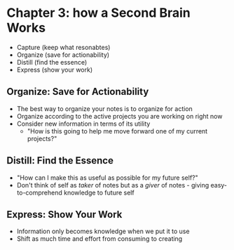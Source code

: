 # Chapter 3: how a Second Brain Works

* Capture (keep what resonabtes)
* Organize (save for actionability)
* Distill (find the essence)
* Express (show your work)

## Organize: Save for Actionability

* The best way to organize your notes is to organize for action
* Organize according to the active projects you are working on right now
* Consider new information in terms of its utility
  * "How is this going to help me move forward one of my current projects?"

## Distill: Find the Essence

* "How can I make this as useful as possible for my future self?"
* Don't think of self as _taker_ of notes but as a _giver_ of notes - giving easy-to-comprehend knowledge to future self

## Express: Show Your Work

* Information only becomes knowledge when we put it to use
* Shift as much time and effort from consuming to creating
